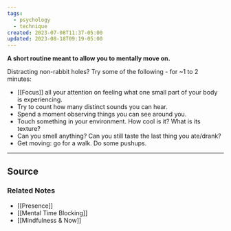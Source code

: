```yaml
---
tags:
  - psychology
  - technique
created: 2023-07-08T11:37-05:00
updated: 2023-08-18T09:19-05:00
---
```

**A short routine meant to allow you to mentally move on.**

Distracting non-rabbit holes? Try some of the following - for ~1 to 2 minutes:

- [[Focus]] all your attention on feeling what one small part of your body is experiencing.
- Try to count how many distinct sounds you can hear.
- Spend a moment observing things you can see around you.
- Touch something in your environment. How cool is it? What is its texture?
- Can you smell anything? Can you still taste the last thing you ate/drank?
- Get moving: go for a walk. Do some pushups.

---

## Source


### Related Notes
- [[Presence]] 
- [[Mental Time Blocking]] 
- [[Mindfulness & Now]]